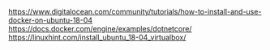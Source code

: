 https://www.digitalocean.com/community/tutorials/how-to-install-and-use-docker-on-ubuntu-18-04
https://docs.docker.com/engine/examples/dotnetcore/
https://linuxhint.com/install_ubuntu_18-04_virtualbox/
